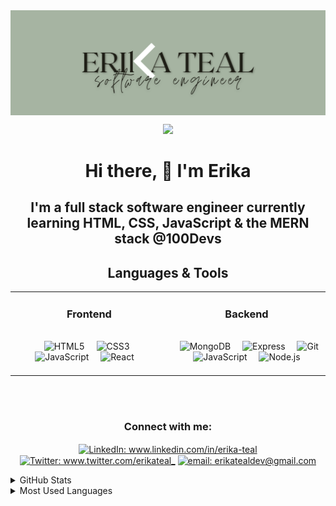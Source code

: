 <!-- HEADER -->
<img align="center" src="https://github.com/erikateal/READMEAssets/blob/main/headers/logo.png" alt="Erika Teal - Software Engineer Header"/>

<p align="center">
    <img src="https://readme-typing-svg.herokuapp.com?size=30&duration=5001&color=a6b4a2&vCenter=true&center=true&width=460&lines=software+engineer;learning+enthusiast;boba+tea+connoisseur" 
</p>
  
<h1 align="center">Hi there, 👋 I'm Erika</h1>
<h2 align="center">I'm a full stack software engineer currently learning HTML, CSS, JavaScript & the MERN stack @100Devs</h2>

<!-- PROJECTS -->

<!-- LANGUAGES/TOOLS -->
<h2 align="center" color="white">Languages & Tools</h2>
<div align="center">
<table>
	<tr>
		<td valign="top" width="45%">
			<h3 align="center" color="white">Frontend</h2>
			<br>
			<div align="center" >
            &nbsp
				<img src="https://img.shields.io/badge/-white?style=for-the-badge&logo=html5&logoColor=a6b4a2&labelColor=rgba(255,69,0,%200.0)"                             alt="HTML5" height="50" />
					&nbsp&nbsp&nbsp 
                <img src="https://img.shields.io/badge/-white?style=for-the-badge&logo=css3&logoColor=a6b4a2&labelColor=rgba(255,69,0,%200.0)" alt="CSS3"                   height="50" />
					&nbsp&nbsp&nbsp 
                <img src="https://img.shields.io/badge/-white?style=for-the-badge&logo=javascript&logoColor=a6b4a2&labelColor=rgba(255,69,0,%200.0)"                        alt="JavaScript" height="50" />
					&nbsp&nbsp&nbsp 
                <img src="https://img.shields.io/badge/-white?style=for-the-badge&logo=react&logoColor=a6b4a2&labelColor=rgba(255,69,0,%200.0)"                             alt="React" height="50" />
					&nbsp&nbsp&nbsp 
			</div>
			</td>
		<td valign="top" width="45%">
			<h3 align="center" color="white">Backend</h2>
			<br>
            <div align="center">
			&nbsp
				<img  src="https://img.shields.io/badge/-white?style=for-the-badge&logo=mongodb&logoColor=a6b4a2&labelColor=rgba(255,69,0,%200.0)"                          alt="MongoDB" height="50" />
                &nbsp&nbsp&nbsp
                <img  src="https://img.shields.io/badge/-white?style=for-the-badge&logo=express&logoColor=a6b4a2&labelColor=rgba(255,69,0,%200.0)"                          alt="Express" height="50" />
                &nbsp&nbsp&nbsp
                <img  src="https://img.shields.io/badge/-white?style=for-the-badge&logo=git&logoColor=a6b4a2&labelColor=rgba(255,69,0,%200.0)"                          alt="Git" height="50" />
                &nbsp&nbsp&nbsp
                <img src="https://img.shields.io/badge/-white?style=for-the-badge&logo=javascript&logoColor=a6b4a2&labelColor=rgba(255,69,0,%200.0)"                        alt="JavaScript" height="50" />
					&nbsp&nbsp&nbsp 
                <img  src="https://img.shields.io/badge/-white?style=for-the-badge&logo=node.js&logoColor=a6b4a2&labelColor=rgba(255,69,0,%200.0)"                          alt="Node.js" height="50" />
                &nbsp&nbsp&nbsp
				<br>
				<br>	
			</div>
		</td>
	</tr>
</table>
</div>

</br>
</br>

<!-- CONTACT -->
<h3 align="center">Connect with me:</h3>
<p align="center">
    <a href="https://linkedin.com/in/erika-teal" target="blank"><img align="center" src="https://img.shields.io/badge/-white?style=for-the-badge&logo=linkedin&logoColor=a6b4a2&labelColor=rgba(255,69,0,%200.0)" alt="LinkedIn: www.linkedin.com/in/erika-teal" width="40" /></a>
    <a href="https://twitter.com/erikateal_" target="blank"><img align="center" src="https://img.shields.io/badge/-white?style=for-the-badge&logo=twitter&logoColor=a6b4a2&labelColor=rgba(255,69,0,%200.0)" alt="Twitter: www.twitter.com/erikateal_" width="40" /></a>
    <a href="mailto:erikatealdev@gmail.com"><img align="center" src="https://img.shields.io/badge/-white?style=for-the-badge&logo=gmail&logoColor=a6b4a2&labelColor=rgba(255,69,0,%200.0)" alt="email: erikatealdev@gmail.com" width="40" /></a>
</p>

<!-- METRICS -->
<details>
  <summary>GitHub Stats</summary>

  <img align="left" alt="GitHub Stats" src="https://github-readme-stats.vercel.app/api?username=erikateal&show_icons=true&hide_border=true&theme=tokyonight" />

</details>

<details>
  <summary>Most Used Languages</summary>

<img align="left" alt="GitHub Top Languages" src="https://github-readme-stats.vercel.app/api/top-langs/?username=erikateal&layout=compact&theme=tokyonight" />

</details>
